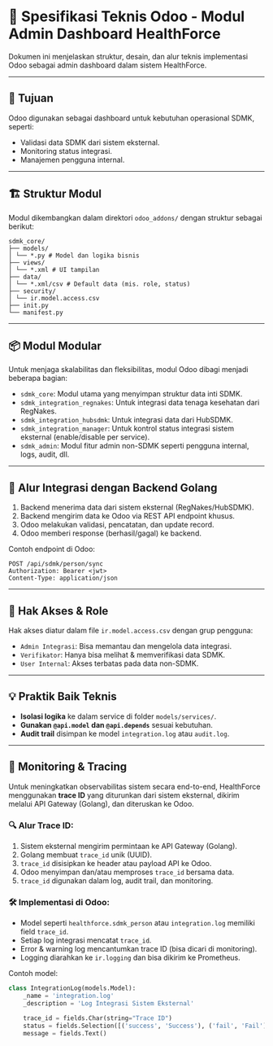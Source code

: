 # 🧩 Spesifikasi Teknis Odoo - Modul Admin Dashboard HealthForce

Dokumen ini menjelaskan struktur, desain, dan alur teknis implementasi Odoo sebagai admin dashboard dalam sistem HealthForce.

---

## 📌 Tujuan

Odoo digunakan sebagai dashboard untuk kebutuhan operasional SDMK, seperti:
- Validasi data SDMK dari sistem eksternal.
- Monitoring status integrasi.
- Manajemen pengguna internal.

---

## 🏗️ Struktur Modul

Modul dikembangkan dalam direktori `odoo_addons/` dengan struktur sebagai berikut:
```
sdmk_core/
├── models/
│ └── *.py # Model dan logika bisnis
├── views/
│ └── *.xml # UI tampilan
├── data/
│ └── *.xml/csv # Default data (mis. role, status)
├── security/
│ └── ir.model.access.csv
├── init.py
└── manifest.py
```

---

## 📦 Modul Modular

Untuk menjaga skalabilitas dan fleksibilitas, modul Odoo dibagi menjadi beberapa bagian:

- `sdmk_core`: Modul utama yang menyimpan struktur data inti SDMK.
- `sdmk_integration_regnakes`: Untuk integrasi data tenaga kesehatan dari RegNakes.
- `sdmk_integration_hubsdmk`: Untuk integrasi data dari HubSDMK.
- `sdmk_integration_manager`: Untuk kontrol status integrasi sistem eksternal (enable/disable per service).
- `sdmk_admin`: Modul fitur admin non-SDMK seperti pengguna internal, logs, audit, dll.

---

## 🔄 Alur Integrasi dengan Backend Golang

1. Backend menerima data dari sistem eksternal (RegNakes/HubSDMK).
2. Backend mengirim data ke Odoo via REST API endpoint khusus.
3. Odoo melakukan validasi, pencatatan, dan update record.
4. Odoo memberi response (berhasil/gagal) ke backend.

Contoh endpoint di Odoo:
```
POST /api/sdmk/person/sync
Authorization: Bearer <jwt>
Content-Type: application/json
```

---

## 🔐 Hak Akses & Role

Hak akses diatur dalam file `ir.model.access.csv` dengan grup pengguna:
- `Admin Integrasi`: Bisa memantau dan mengelola data integrasi.
- `Verifikator`: Hanya bisa melihat & memverifikasi data SDMK.
- `User Internal`: Akses terbatas pada data non-SDMK.

---

## 💡 Praktik Baik Teknis

- **Isolasi logika** ke dalam service di folder `models/services/`.
- **Gunakan `@api.model` dan `@api.depends`** sesuai kebutuhan.
- **Audit trail** disimpan ke model `integration.log` atau `audit.log`.

---

## 📡 Monitoring & Tracing

Untuk meningkatkan observabilitas sistem secara end-to-end, HealthForce menggunakan **trace ID** yang diturunkan dari sistem eksternal, dikirim melalui API Gateway (Golang), dan diteruskan ke Odoo.

### 🔍 Alur Trace ID:
1. Sistem eksternal mengirim permintaan ke API Gateway (Golang).
2. Golang membuat `trace_id` unik (UUID).
3. `trace_id` disisipkan ke header atau payload API ke Odoo.
4. Odoo menyimpan dan/atau memproses `trace_id` bersama data.
5. `trace_id` digunakan dalam log, audit trail, dan monitoring.

### 🛠 Implementasi di Odoo:
- Model seperti `healthforce.sdmk_person` atau `integration.log` memiliki field `trace_id`.
- Setiap log integrasi mencatat `trace_id`.
- Error & warning log mencantumkan trace ID (bisa dicari di monitoring).
- Logging diarahkan ke `ir.logging` dan bisa dikirim ke Prometheus.

Contoh model:
```python
class IntegrationLog(models.Model):
    _name = 'integration.log'
    _description = 'Log Integrasi Sistem Eksternal'

    trace_id = fields.Char(string="Trace ID")
    status = fields.Selection([('success', 'Success'), ('fail', 'Fail')], default='success')
    message = fields.Text()
